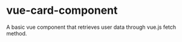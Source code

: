 # vue-card-component
 A basic vue component that retrieves user data through vue.js fetch method.
 
